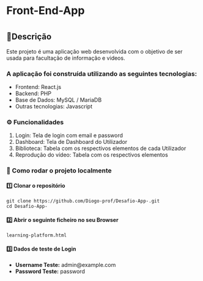 <h1>Front-End-App<h1>
<h2>📌Descrição</h2>

Este projeto é uma aplicação web desenvolvida com o objetivo de ser usada para facultação de informação e videos. 

<h3>A aplicação foi construída utilizando as seguintes tecnologias:</h3>
    <ul>
        <li>Frontend: React.js</li>
        <li>Backend: PHP</li>
        <li>Base de Dados: MySQL / MariaDB</li>
        <li>Outras tecnologias: Javascript</li>
    </ul>

<h3>⚙️ Funcionalidades</h3>
    <ol>
        <li>Login: Tela de login com email e password</li>
        <li>Dashboard: Tela de Dashboard do Utilizador</li>
        <li>Biblioteca: Tabela com os respectivos elementos de cada Utilizador</li>
        <li>Reprodução do vídeo: Tabela com os respectivos elementos</li>
    </ol>

<div>
<h3>🚀 Como rodar o projeto localmente</h3>
<h4>1️⃣ Clonar o repositório</h4>
      <pre><code>git clone https://github.com/Diogo-prof/Desafio-App-.git
cd Desafio-App-</code></pre>
</div>


<div>
    <h4>2️⃣ Abrir o seguinte ficheiro no seu Browser</h4>
      <pre><code>learning-platform.html</code></pre>
</div>

<div>
<h4>3️⃣ Dados de teste de Login</h4>
      <ul>
        <li><strong>Username Teste:</strong> admin@example.com</li>
        <li><strong>Password Teste:</strong> password</li>
      </ul>
</div>

